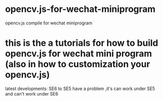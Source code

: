 # opencv.js-for-wechat-miniprogram
opencv.js compile for wechat miniprogram
# this is the a tutorials for how to build opencv.js for wechat mini program (also in how to customization your opencv.js)
latest developments:
SE6 to SE5 have a problem ,it's can work under SE5 and can't work under SE6
